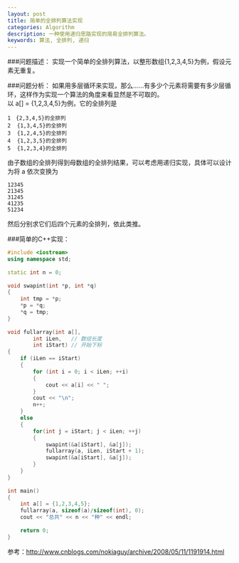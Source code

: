 ```yaml
---
layout: post
title: 简单的全排列算法实现 
categories: Algorithm
description: 一种使用递归思路实现的简易全排列算法。
keywords: 算法, 全排列, 递归
---
```


###问题描述：
实现一个简单的全排列算法，以整形数组{1,2,3,4,5}为例，假设元素无重复。
 
###问题分析：
如果用多层循环来实现，那么……有多少个元素将需要有多少层循环，这样作为实现一个算法的角度来看显然是不可取的。  
以 a[] = {1,2,3,4,5}为例，它的全排列是  

```
1　{2,3,4,5}的全排列
2  {1,3,4,5}的全排列
3  {1,2,4,5}的全排列
4  {1,2,3,5}的全排列
5  {1,2,3,4}的全排列
```

由子数组的全排列得到母数组的全排列结果，可以考虑用递归实现，具体可以设计为将 a 依次变换为  

```
12345
21345
31245
41235
51234
```

然后分别求它们后四个元素的全排列，依此类推。
 
###简单的C++实现：  

```c++
#include <iostream>  
using namespace std;  
  
static int n = 0;  
  
void swapint(int *p, int *q)  
{  
    int tmp = *p;  
    *p = *q;  
    *q = tmp;  
}  
  
void fullarray(int a[],   
        int iLen,   // 数组长度  
        int iStart) // 开始下标  
{  
    if (iLen == iStart)  
    {  
        for (int i = 0; i < iLen; ++i)  
        {  
            cout << a[i] << " ";  
        }  
        cout << "\n";  
        n++;  
    }  
    else  
    {  
        for(int j = iStart; j < iLen; ++j)  
        {  
            swapint(&a[iStart], &a[j]);  
            fullarray(a, iLen, iStart + 1);  
            swapint(&a[iStart], &a[j]);  
        }  
    }  
}  
  
int main()  
{  
    int a[] = {1,2,3,4,5};  
    fullarray(a, sizeof(a)/sizeof(int), 0);  
    cout << "总共" << n << "种" << endl;  
  
    return 0;  
}  
```
 
参考：<http://www.cnblogs.com/nokiaguy/archive/2008/05/11/1191914.html>
